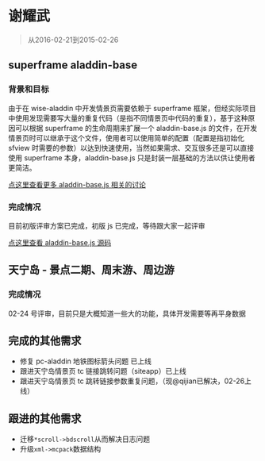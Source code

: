 # 谢耀武

> 从2016-02-21到2015-02-26

## superframe aladdin-base

### 背景和目标

由于在 wise-aladdin 中开发情景页需要依赖于 superframe 框架，但经实际项目中使用发现需要写大量的重复代码（是指不同情景页中代码的重复），基于这种原因可以根据 superframe 的生命周期来扩展一个 aladdin-base.js 的文件，在开发情景页时可以继承于这个文件，使用者可以使用简单的配置（配置是指初始化 sfview 时需要的参数）以达到快速使用，当然如果需求、交互很多还是可以直接使用 superframe 本身，aladdin-base.js 只是封装一层基础的方法以供让使用者更简洁。

[点这里查看更多 aladdin-base.js 相关的讨论](http://gitlab.baidu.com/psfe/psdoc/issues/6)

### 完成情况

目前初版评审方案已完成，初版 js 已完成，等待跟大家一起评审

[点这里查看 aladdin-base.js 源码](http://api.baidumd.com/superframe-aladdin-base/base.js)

## 天宁岛 - 景点二期、周末游、周边游

### 完成情况

02-24 号评审，目前只是大概知道一些大的功能，具体开发需要等再平身数据

## 完成的其他需求

* 修复 pc-aladdin 地铁图标箭头问题 已上线
* 跟进天宁岛情景页 tc 链接跳转问题（siteapp）已上线
* 跟进天宁岛情景页 tc 跳转链接参数重复问题，（现@qijian已解决，02-26上线）

## 跟进的其他需求

* 迁移`*scroll->bdscroll`从而解决日志问题
* 升级`xml->mcpack`数据结构